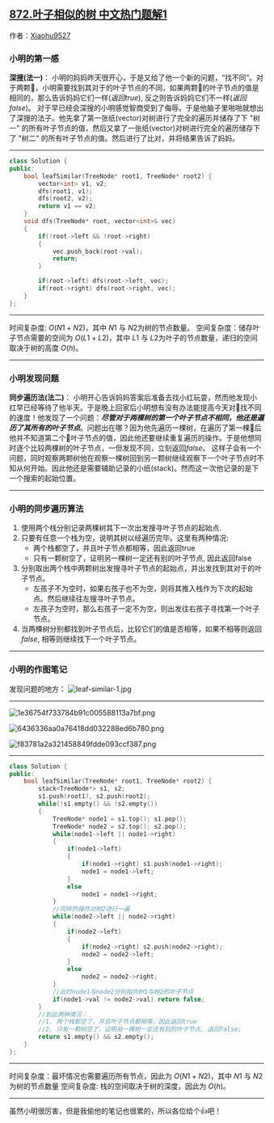 ## [872.叶子相似的树 中文热门题解1](https://leetcode.cn/problems/leaf-similar-trees/solutions/100000/xiao-ming-zhao-bu-tong-tong-bu-bian-li-b-0te2)

作者：[Xiaohu9527](https://leetcode.cn/u/Xiaohu9527)
### 小明的第一感
**深搜(法一)**：
小明的妈妈昨天很开心，于是又给了他一个新的问题，“找不同”。对于两颗🌳，小明需要找到其对于的叶子节点的不同，如果两颗🌳的叶子节点的值是相同的，那么告诉妈妈它们一样$(返回true)$, 反之则告诉妈妈它们不一样$(返回false)$。
对于早已经会深搜的小明感觉智商受到了侮辱。于是他脑子里啪啪就想出了深搜的法子。他先拿了第一张纸(vector)对树进行了完全的遍历并储存了下 "树一" 的所有叶子节点的值，然后又拿了一张纸(vector)对树进行完全的遍历储存下了 "树二" 的所有叶子节点的值。然后进行了比对，并将结果告诉了妈妈。
*********************
```cpp
class Solution {
public:
    bool leafSimilar(TreeNode* root1, TreeNode* root2) {
        vector<int> v1, v2;
        dfs(root1, v1);
        dfs(root2, v2);
        return v1 == v2;
    }
    void dfs(TreeNode* root, vector<int>& vec)
    {
        if(!root->left && !root->right)
        {
            vec.push_back(root->val);
            return;
        }

        if(root->left) dfs(root->left, vec);
        if(root->right) dfs(root->right, vec);
    }
};
```
********************
时间复杂度: $O(N1+N2)$，其中 $N1$ 与 $N2$为树的节点数量。
空间复杂度：储存叶子节点需要的空间为 $O(L1+L2)$，其中 $L1$ 与 $L2$为叶子的节点数量，递归的空间取决于树的高度 $O(h)$。
*********************
### 小明发现问题
**同步遍历法(法二)**：
小明开心告诉妈妈答案后准备去找小红玩耍，然而他发现小红早已经等待了他半天。于是晚上回家后小明想有没有办法能提高今天对🌳找不同的速度！他发现了一个问题：***尽管对于两棵树的第一个叶子节点不相同，他还是遍历了其所有的叶子节点***。问题出在哪？因为他先遍历一棵树，在遍历了第一棵🌳后他并不知道第二个🌳叶子节点的值，因此他还要继续重复遍历的操作。于是他想同时逐个比较两棵树的叶子节点，一但发现不同，立刻返回$false$。
这样子会有一个问题，同时观察两颗树他在观察一棵树回到另一颗树继续观察下一个叶子节点时不知从何开始。因此他还是需要辅助记录的小纸(stack)。然而这一次他记录的是下一个搜索的起始位置。
**************
### 小明的同步遍历算法
1. 使用两个栈分别记录两棵树其下一次出发搜寻叶子节点的起始点.
2. 只要有任意一个栈为空，说明其树以经遍历完毕。这里有两种情况:
    - 两个栈都空了，并且叶子节点都相等，因此返回true
    - 只有一颗树空了，证明另一棵树一定还有别的叶子节点, 因此返回false
3. 分别取出两个栈中两颗树出发搜寻叶子节点的起始点，并出发找到其对于的叶子节点。
    - 左孩子不为空时，如果右孩子也不为空，则将其推入栈作为下次的起始点。然后继续往左搜寻叶子节点。
    - 左孩子为空时，那么右孩子一定不为空，则出发往右孩子寻找第一个叶子节点。
4. 当两棵树分别都找到叶子节点后，比较它们的值是否相等，如果不相等则返回$false$, 相等则继续找下一个叶子节点。
*****************
### 小明的作图笔记
发现问题的地方：
![leaf-similar-1.jpg](https://pic.leetcode-cn.com/1620580953-hXmORl-leaf-similar-1.jpg)
****************
![1e36754f733784b91c005588113a7bf.png](https://pic.leetcode-cn.com/1620582132-gresHD-1e36754f733784b91c005588113a7bf.png)

![6436336aa0a76418dd032288ed6b780.png](https://pic.leetcode-cn.com/1620582138-bkdnen-6436336aa0a76418dd032288ed6b780.png)

![f83781a2a321458849fdde093ccf387.png](https://pic.leetcode-cn.com/1620582169-lUdIhF-f83781a2a321458849fdde093ccf387.png)
*********************
```cpp
class Solution {
public:
    bool leafSimilar(TreeNode* root1, TreeNode* root2) {
        stack<TreeNode*> s1, s2;
        s1.push(root1), s2.push(root2);
        while(!s1.empty() && !s2.empty())
        {
            TreeNode* node1 = s1.top(); s1.pop();
            TreeNode* node2 = s2.top(); s2.pop();
            while(node1->left || node1->right)
            {
                if(node1->left)
                {
                    if(node1->right) s1.push(node1->right);
                    node1 = node1->left;
                }
                else
                    node1 = node1->right;
            }
            //同样的操作对树2进行一遍
            while(node2->left || node2->right)
            {
                if(node2->left)
                {
                    if(node2->right) s2.push(node2->right);
                    node2 = node2->left;
                }
                else
                    node2 = node2->right;
            }
            //此时node1与node2分别指向树1与树2的叶子节点
            if(node1->val != node2->val) return false;
        }
        //到此两种情况：
        //1. 两个栈都空了，并且叶子节点都相等，因此返回true
        //2. 只有一颗树空了，证明另一棵树一定还有别的叶子节点, 返回false;
        return s1.empty() && s2.empty();
    }
};
```
************
时间复杂度：最坏情况也需要遍历所有节点，因此为 $O(N1+N2)$，其中 $N1$ 与 $N2$为树的节点数量
空间复杂度: 栈的空间取决于树的深度，因此为 $O(h)$。
*************
虽然小明很厉害，但是我偷他的笔记也很累的，所以各位给个👍吧！